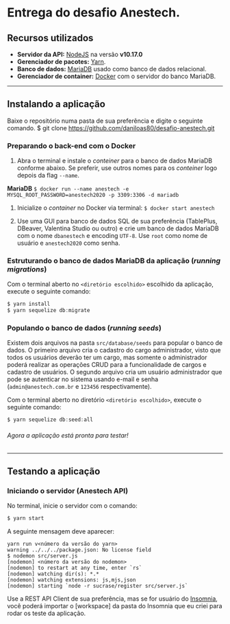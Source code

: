# Entrega do desafio Anestech.

## **Recursos utilizados**
- **Servidor da API:** [NodeJS](https://nodejs.org/en/ "NodeJS") na versão **v10.17.0**
- **Gerenciador de pacotes:** [Yarn](https://classic.yarnpkg.com/en/ "Yarn").
- **Banco de dados:** [MariaDB](https://mariadb.org/ "MariaDB") usado como banco de dados relacional.
- **Gerenciador de container:** [Docker](https://www.docker.com/ "Docker") com o servidor do banco MariaDB.

------------

## Instalando a aplicação
Baixe o repositório numa pasta de sua preferência e digite o seguinte comando.
$ git clone https://github.com/daniloas80/desafio-anestech.git

### Preparando o back-end com o Docker
1. Abra o terminal e instale o *conteiner* para o banco de dados MariaDB conforme abaixo. Se preferir, use outros nomes para os *conteiner* logo depois da flag  `--name`.

**MariaDB**
	```
	$ docker run --name anestech -e MYSQL_ROOT_PASSWORD=anestech2020 -p 3309:3306 -d mariadb
	```
  1. Inicialize o *container* no Docker via terminal:
	```
	$ docker start anestech
	```

  1. Use uma GUI para banco de dados SQL de sua preferência (TablePlus, DBeaver, Valentina Studio ou outro) e crie um banco de dados MariaDB com o nome `dbanestech` e encoding `UTF-8`. Use `root` como nome de usuário e `anestech2020` como senha.

### Estruturando o banco de dados MariaDB da aplicação (*running migrations*)
Com o terminal aberto no `<diretório escolhido>` escolhido da aplicação, execute o seguinte comando:
```javascript
$ yarn install
$ yarn sequelize db:migrate
```

### Populando o banco de dados (*running seeds*)
Existem dois arquivos na pasta `src/database/seeds` para popular o banco de dados. O primeiro arquivo cria o cadastro do cargo administrador, visto que todos os usuários deverão ter um cargo, mas somente o administrador poderá realizar as operações CRUD para a funcionalidade de cargos e cadastro de usuários. O segundo arquivo cria um usuário administrador que pode se autenticar no sistema usando e-mail e senha (`admin@anestech.com.br` e `123456` respectivamente).

Com o terminal aberto no diretório `<diretório escolhido>`, execute o seguinte comando:
```javascript
$ yarn sequelize db:seed:all
```

###### Agora a aplicação está pronta para testar!

------------
## Testando a aplicação

### Iniciando o servidor (Anestech API)
No terminal, inicie o servidor com o comando:
```bash
$ yarn start
```
A seguinte mensagem deve aparecer:
```
yarn run v<número da versão do yarn>
warning ../../../package.json: No license field
$ nodemon src/server.js
[nodemon] <número da versão do nodemon>
[nodemon] to restart at any time, enter `rs`
[nodemon] watching dir(s): *.*
[nodemon] watching extensions: js,mjs,json
[nodemon] starting `node -r sucrase/register src/server.js`
```
Use a REST API Client de sua preferência, mas se for usuário do [Insomnia](https://insomnia.rest/ "Insomnia"), você poderá importar o [workspace] da pasta do Insomnia que eu criei para rodar os teste da aplicação.
